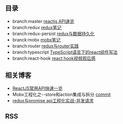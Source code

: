 ## 目录
* branch:master <a href="#">reactjs API速览</a>
* branch:redux  <a href="https://github.com/1uokun/react-dom-cli/tree/redux">redux笔记</a>
* branch:redux-persist    <a href="https://github.com/1uokun/react-dom-cli/tree/redux-persist">redux与数据持久化</a>
* branck:mobx   <a href="https://github.com/1uokun/react-dom-cli/tree/mobx">mobx笔记</a>
* branch:router  <a href="https://github.com/1uokun/react-dom-cli/tree/router">redux与router实践</a>
* branch:typescript    <a href="https://github.com/1uokun/react-dom-cli/tree/typescript">TypeScript语言下的react组件写法</a>
* branch:react-hook <a href="https://github.com/1uokun/react-dom-cli/tree/react-hook">react hook视频观后感</a>

## 相关博客

- [ReactJS常用API快速一览](https://github.com/1uokun/react-dom-cli/issues/1)
- Mobx工程化之--store和action集成与拆分 [commit](https://github.com/1uokun/react-dom-cli/commit/4890714d4a1fdc2d2a8d04fe0162a12817b280a1)
- [redux与promise api工程化实战-并发请求](https://github.com/1uokun/react-dom-cli/issues/2)

## RSS
